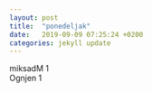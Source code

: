```yaml
---
layout: post
title:  "ponedeljak"
date:   2019-09-09 07:25:24 +0200
categories: jekyll update
---
```


miksadM 1  
Ognjen 1  